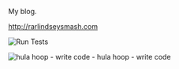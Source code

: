 My blog.

http://rarlindseysmash.com 

![Run Tests](https://github.com/LindseyB/blog/workflows/Run%20Tests/badge.svg)

![hula hoop - write code - hula hoop - write code](http://i.imgur.com/Wy68OF0.gif)
